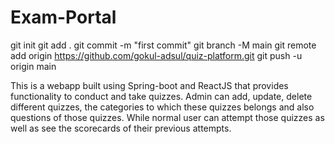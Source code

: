 # Exam-Portal

git init
git add .
git commit -m "first commit"
git branch -M main
git remote add origin https://github.com/gokul-adsul/quiz-platform.git
git push -u origin main


This is a webapp built using Spring-boot and ReactJS that provides functionality to conduct and take quizzes. Admin can add, update, delete different quizzes, the categories to which these quizzes belongs and also questions of those quizzes. While normal user can attempt those quizzes as well as see the scorecards of their previous attempts.

